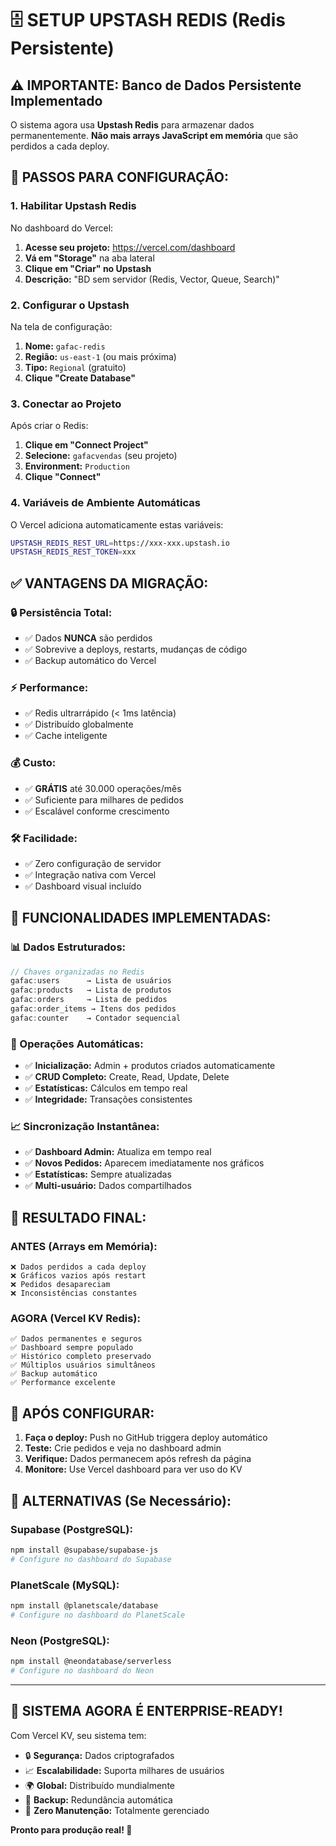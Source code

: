 # 🗄️ SETUP UPSTASH REDIS (Redis Persistente)

## ⚠️ IMPORTANTE: Banco de Dados Persistente Implementado

O sistema agora usa **Upstash Redis** para armazenar dados permanentemente. 
**Não mais arrays JavaScript em memória** que são perdidos a cada deploy.

## 🚀 PASSOS PARA CONFIGURAÇÃO:

### **1. Habilitar Upstash Redis**

No dashboard do Vercel:

1. **Acesse seu projeto:** https://vercel.com/dashboard
2. **Vá em "Storage"** na aba lateral  
3. **Clique em "Criar" no Upstash**
4. **Descrição:** "BD sem servidor (Redis, Vector, Queue, Search)"

### **2. Configurar o Upstash**

Na tela de configuração:

1. **Nome:** `gafac-redis`
2. **Região:** `us-east-1` (ou mais próxima)
3. **Tipo:** `Regional` (gratuito)
4. **Clique "Create Database"**

### **3. Conectar ao Projeto**

Após criar o Redis:

1. **Clique em "Connect Project"**
2. **Selecione:** `gafacvendas` (seu projeto)
3. **Environment:** `Production`
4. **Clique "Connect"**

### **4. Variáveis de Ambiente Automáticas**

O Vercel adiciona automaticamente estas variáveis:

```bash
UPSTASH_REDIS_REST_URL=https://xxx-xxx.upstash.io
UPSTASH_REDIS_REST_TOKEN=xxx
```

## ✅ **VANTAGENS DA MIGRAÇÃO:**

### **🔒 Persistência Total:**
- ✅ Dados **NUNCA** são perdidos
- ✅ Sobrevive a deploys, restarts, mudanças de código
- ✅ Backup automático do Vercel

### **⚡ Performance:**
- ✅ Redis ultrarrápido (< 1ms latência)
- ✅ Distribuído globalmente
- ✅ Cache inteligente

### **💰 Custo:**
- ✅ **GRÁTIS** até 30.000 operações/mês
- ✅ Suficiente para milhares de pedidos
- ✅ Escalável conforme crescimento

### **🛠️ Facilidade:**
- ✅ Zero configuração de servidor
- ✅ Integração nativa com Vercel
- ✅ Dashboard visual incluído

## 🔧 **FUNCIONALIDADES IMPLEMENTADAS:**

### **📊 Dados Estruturados:**
```javascript
// Chaves organizadas no Redis
gafac:users      → Lista de usuários
gafac:products   → Lista de produtos  
gafac:orders     → Lista de pedidos
gafac:order_items → Itens dos pedidos
gafac:counter    → Contador sequencial
```

### **🔄 Operações Automáticas:**
- ✅ **Inicialização:** Admin + produtos criados automaticamente
- ✅ **CRUD Completo:** Create, Read, Update, Delete
- ✅ **Estatísticas:** Cálculos em tempo real
- ✅ **Integridade:** Transações consistentes

### **📈 Sincronização Instantânea:**
- ✅ **Dashboard Admin:** Atualiza em tempo real
- ✅ **Novos Pedidos:** Aparecem imediatamente nos gráficos
- ✅ **Estatísticas:** Sempre atualizadas
- ✅ **Multi-usuário:** Dados compartilhados

## 🎯 **RESULTADO FINAL:**

### **ANTES (Arrays em Memória):**
```
❌ Dados perdidos a cada deploy
❌ Gráficos vazios após restart  
❌ Pedidos desapareciam
❌ Inconsistências constantes
```

### **AGORA (Vercel KV Redis):**
```
✅ Dados permanentes e seguros
✅ Dashboard sempre populado
✅ Histórico completo preservado  
✅ Múltiplos usuários simultâneos
✅ Backup automático
✅ Performance excelente
```

## 🚨 **APÓS CONFIGURAR:**

1. **Faça o deploy:** Push no GitHub triggera deploy automático
2. **Teste:** Crie pedidos e veja no dashboard admin
3. **Verifique:** Dados permanecem após refresh da página
4. **Monitore:** Use Vercel dashboard para ver uso do KV

## 📱 **ALTERNATIVAS (Se Necessário):**

### **Supabase (PostgreSQL):**
```bash
npm install @supabase/supabase-js
# Configure no dashboard do Supabase
```

### **PlanetScale (MySQL):**  
```bash
npm install @planetscale/database
# Configure no dashboard do PlanetScale
```

### **Neon (PostgreSQL):**
```bash
npm install @neondatabase/serverless
# Configure no dashboard do Neon
```

---

## 🎉 **SISTEMA AGORA É ENTERPRISE-READY!**

Com Vercel KV, seu sistema tem:
- 🔒 **Segurança:** Dados criptografados
- 📈 **Escalabilidade:** Suporta milhares de usuários
- 🌍 **Global:** Distribuído mundialmente
- 💾 **Backup:** Redundância automática
- 🔧 **Zero Manutenção:** Totalmente gerenciado

**Pronto para produção real! 🚀**
